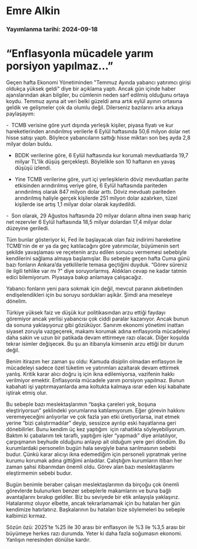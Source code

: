 # Emre Alkin

### Yayımlanma tarihi: 2024-09-18

# “Enflasyonla mücadele yarım porsiyon yapılmaz...”

Geçen hafta Ekonomi Yönetiminden "Temmuz Ayında yabancı yatırımcı girişi oldukça yüksek geldi" diye bir açıklama yaptı. Ancak gün içinde haber ajanslarından akan bilgiler, bu cümlenin neden sarf edilmiş olduğunu ortaya koydu. Temmuz ayına ait veri belki güzeldi ama artık eylül ayının ortasına geldik ve gelişmeler çok da olumlu değil. Dilerseniz bazılarını arka arkaya paylaşayım:

-  TCMB verisine göre yurt dışında yerleşik kişiler, piyasa fiyatı ve kur hareketlerinden arındırılmış verilerle 6 Eylül haftasında 50,6 milyon dolar net hisse satışı yaptı. Böylece yabancıların sattığı hisse miktarı son beş ayda 2,8 milyar doları buldu.

- BDDK verilerine göre, 6 Eylül haftasında kur korumalı mevduatlarda 19,7 milyar TL'lik düşüş gerçekleşti. Böylelikle son 10 haftanın en yavaş düşüşü izlendi.

- Yine TCMB verilerine göre, yurt içi yerleşiklerin döviz mevduatları parite etkisinden arındırılmış veriye göre, 6 Eylül haftasında pariteden arındırılmış olarak 847 milyon dolar arttı. Döviz mevduatı pariteden arındırılmış haliyle gerçek kişilerde 251 milyon dolar azalırken, tüzel kişilerde ise artış 1,1 milyar dolar olarak kaydedildi.

-  Son olarak, 29 Ağustos haftasında 20 milyar doların altına inen swap hariç net rezervler 6 Eylül haftasında 18,5 milyar dolardan 17,4 milyar dolar düzeyine geriledi.

Tüm bunlar gösteriyor ki, Fed ile başlayacak olan faiz indirimi hareketine TCMB'nin de er ya da geç katılacağını göre yatırımcılar, büyümenin sert şekilde yavaşlaması ve reçetenin arzu edilen sonucu vermemesi sebebiyle kendilerini sağlama almaya başlamışlar. Bu sebeple geçen hafta Cuma günü bazı fonların Ankara’da yetkililerle temasa geçtiğini duyduk. “Görev süreniz ile ilgili tehlike var mı ?” diye soruyorlarmış. Aldıkları cevap ne kadar tatmin edici bilemiyorum. Piyasaya bakıp anlamaya çalışacağız.

Yabancı fonların yeni para sokmak için değil, mevcut paranın akıbetinden endişelendikleri için bu soruyu sordukları aşikâr. Şimdi ana meseleye dönelim.

Türkiye yüksek faiz ve düşük kur politikasından arzu ettiği faydayı göremiyor ancak yerlisi yabancısı çok ciddi paralar kazanıyor. Ancak bunun da sonuna yaklaşıyoruz gibi gözüküyor. Sanırım ekonomi yönetimi inattan siyaset zoruyla vazgeçerek, makamı korumak adına enflasyonla mücadeleyi daha sakin ve uzun bir patikada devam ettirmeye razı olacak. Diğer koşulda tekrar isimler değişecek. Bu şu an itibarıyla kimsenin arzu ettiği bir durum değil.

Benim itirazım her zaman şu oldu: Kamuda disiplin olmadan enflasyon ile mücadeleyi sadece özel tüketim ve yatırımları azaltarak devam ettirmek yanlış. Kritik karar alıcı doğru iş için ikna edilemiyorsa, vazifenin hakkı verilmiyor emektir. Enflasyonla mücadele yarım porsiyon yapılmaz. Bunun kabahati işi yaptırmayanlarda ama koltukta kalmaya ısrar eden kişi kabahate iştirak etmiş olur.

Bu sebeple bazı meslektaşlarımın “başka çareleri yok, boşuna eleştiriyorsun” şeklindeki yorumlarına katılamıyorum. Eğer görevin hakkını veremeyeceğini anlıyorlar ve çok fazla yan etki üretiyorlarsa, inat etmek yerine “bizi çalıştırmadılar” deyip, sessizce ayrılıp eski hayatlarına geri dönebilirler. Bunu kendim üç kez yaptığım  için rahatlıkla söyleyebiliyorum. Baktım ki çabalarım tek taraflı, yaptığım işler “yapmadı” diye anlatılıyor, çarpışmanın beyhude olduğunu anlayıp ait olduğum yere geri döndüm. Bu kurumlardaki personelin bugün hala sevgiyle bana sarılmasının sebebi budur. Çünkü karar alıcıyı ikna edemediğim için personeli yıpratmak yerine kurumu korumak adına gittiğimi anladılar. Çalıştığım kurumların itibarı her zaman şahsi itibarımdan önemli oldu. Görev alan bazı meslektaşlarımı eleştirmemin sebebi budur.

Bugün benimle beraber çalışan meslektaşlarımın da birçoğu çok önemli görevlerde bulunurken benzer sebeplerle makamlarını ve buna bağlı avantajlarını bırakıp geldiler. Biz bu seviyede bir etik anlayışla yaklaşırız. Hatalarımız oluyor elbette, ancak tekrarlamamak için bu hataları her gün kendimize hatırlatırız. Başkalarının bu hataları bize söylemeleri bu sebeple kalbimizi kırmaz.

Sözün özü: 2025’te %25 ile 30 arası bir enflasyon ile %3 ile %3,5 arası bir büyümeye herkes razı durumda. Yeter ki daha fazla soğumasın ekonomi. Yanlışın neresinden dönülse kardır.





